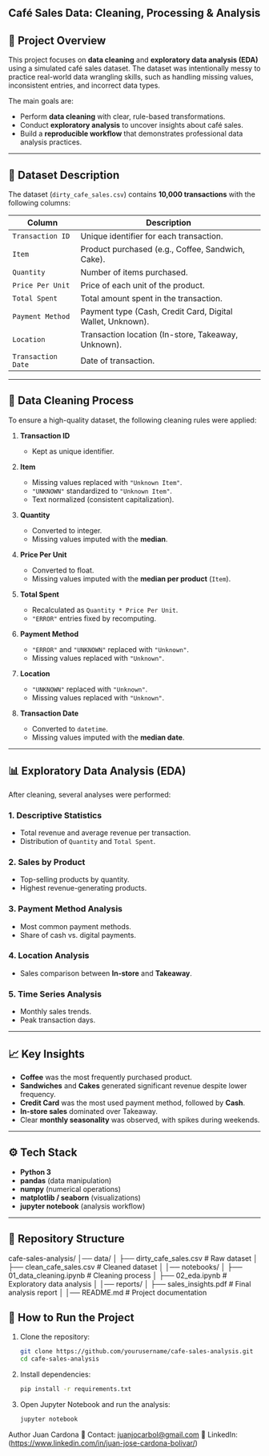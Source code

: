 ## Café Sales Data: Cleaning, Processing & Analysis  

## 📌 Project Overview  
This project focuses on **data cleaning** and **exploratory data analysis (EDA)** using a simulated café sales dataset. The dataset was intentionally messy to practice real-world data wrangling skills, such as handling missing values, inconsistent entries, and incorrect data types.  

The main goals are:  
- Perform **data cleaning** with clear, rule-based transformations.  
- Conduct **exploratory analysis** to uncover insights about café sales.  
- Build a **reproducible workflow** that demonstrates professional data analysis practices.  

---

## 📂 Dataset Description  
The dataset (`dirty_cafe_sales.csv`) contains **10,000 transactions** with the following columns:  

| Column            | Description |
|-------------------|-------------|
| `Transaction ID`  | Unique identifier for each transaction. |
| `Item`            | Product purchased (e.g., Coffee, Sandwich, Cake). |
| `Quantity`        | Number of items purchased. |
| `Price Per Unit`  | Price of each unit of the product. |
| `Total Spent`     | Total amount spent in the transaction. |
| `Payment Method`  | Payment type (Cash, Credit Card, Digital Wallet, Unknown). |
| `Location`        | Transaction location (In-store, Takeaway, Unknown). |
| `Transaction Date`| Date of transaction. |

---

## 🧹 Data Cleaning Process  
To ensure a high-quality dataset, the following cleaning rules were applied:  

1. **Transaction ID**  
   - Kept as unique identifier.  

2. **Item**  
   - Missing values replaced with `"Unknown Item"`.  
   - `"UNKNOWN"` standardized to `"Unknown Item"`.  
   - Text normalized (consistent capitalization).  

3. **Quantity**  
   - Converted to integer.  
   - Missing values imputed with the **median**.  

4. **Price Per Unit**  
   - Converted to float.  
   - Missing values imputed with the **median per product** (`Item`).  

5. **Total Spent**  
   - Recalculated as `Quantity * Price Per Unit`.  
   - `"ERROR"` entries fixed by recomputing.  

6. **Payment Method**  
   - `"ERROR"` and `"UNKNOWN"` replaced with `"Unknown"`.  
   - Missing values replaced with `"Unknown"`.  

7. **Location**  
   - `"UNKNOWN"` replaced with `"Unknown"`.  
   - Missing values replaced with `"Unknown"`.  

8. **Transaction Date**  
   - Converted to `datetime`.  
   - Missing values imputed with the **median date**.  

---

## 📊 Exploratory Data Analysis (EDA)  
After cleaning, several analyses were performed:  

### 1. Descriptive Statistics  
- Total revenue and average revenue per transaction.  
- Distribution of `Quantity` and `Total Spent`.  

### 2. Sales by Product  
- Top-selling products by quantity.  
- Highest revenue-generating products.  

### 3. Payment Method Analysis  
- Most common payment methods.  
- Share of cash vs. digital payments.  

### 4. Location Analysis  
- Sales comparison between **In-store** and **Takeaway**.  

### 5. Time Series Analysis  
- Monthly sales trends.  
- Peak transaction days.  

---

## 📈 Key Insights  
- **Coffee** was the most frequently purchased product.  
- **Sandwiches** and **Cakes** generated significant revenue despite lower frequency.  
- **Credit Card** was the most used payment method, followed by **Cash**.  
- **In-store sales** dominated over Takeaway.  
- Clear **monthly seasonality** was observed, with spikes during weekends.  

---

## ⚙️ Tech Stack  
- **Python 3**  
- **pandas** (data manipulation)  
- **numpy** (numerical operations)  
- **matplotlib / seaborn** (visualizations)  
- **jupyter notebook** (analysis workflow)  

---

## 📁 Repository Structure  

cafe-sales-analysis/
│── data/
│ ├── dirty_cafe_sales.csv # Raw dataset
│ ├── clean_cafe_sales.csv # Cleaned dataset
│
│── notebooks/
│ ├── 01_data_cleaning.ipynb # Cleaning process
│ ├── 02_eda.ipynb # Exploratory data analysis
│
│── reports/
│ ├── sales_insights.pdf # Final analysis report
│
│── README.md # Project documentation

## 🚀 How to Run the Project  
1. Clone the repository:  
   ```bash
   git clone https://github.com/yourusername/cafe-sales-analysis.git
   cd cafe-sales-analysis

2. Install dependencies:
   ```bash
   pip install -r requirements.txt

3. Open Jupyter Notebook and run the analysis:
   ```bash
   jupyter notebook

Author
Juan Cardona
📧 Contact: juanjocarbol@gmail.com
🔗 LinkedIn: (https://www.linkedin.com/in/juan-jose-cardona-bolivar/)
